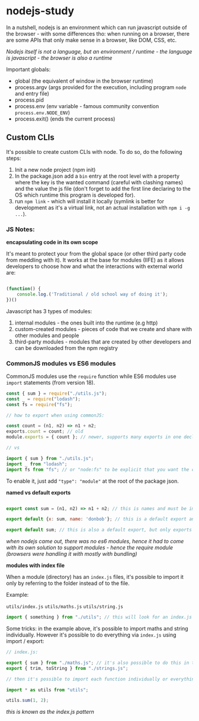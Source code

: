 # nodejs-study

In a nutshell, nodejs is an environment which can run javascript outside of the browser - with some differences tho: when running on a browser, there are some APIs that only make sense in a browser, like DOM, CSS, etc.

_Nodejs itself is not a language, but an environment / runtime - the language is javascript - the browser is also a runtime_

Important globals:

- global (the equivalent of window in the browser runtime)
- process.argv (args provided for the execution, including program `node` and entry file)
- process.pid
- process.env (env variable - famous community convention `process.env.NODE_ENV`)
- process.exit() (ends the current process)

## Custom CLIs

It's possible to create custom CLIs with node. To do so, do the following steps:

1. Init a new node project (npm init)
2. In the package.json add a `bin` entry at the root level with a property where the key is the wanted command (careful with clashing names) and the value the js file (don't forget to add the first line declaring to the OS which runtime this program is developed for).
3. run `npm link` - which will install it locally (symlink is better for development as it's a virtual link, not an actual installation with `npm i -g ...`).

### JS Notes:

**encapsulating code in its own scope**

It's meant to protect your from the global space (or other third party code from meddling with it).
It works at the base for modules (IIFE) as it allows developers to choose how and what the interactions with external world are:

```javascript

(function() {
    console.log.('Traditional / old school way of doing it');
})()
```

Javascript has 3 types of modules:

1. internal modules - the ones built into the runtime (e.g http)
2. custom-created modules - pieces of code that we create and share with other modules and people
3. third-party modules - modules that are created by other developers and can be downloaded from the npm registry

### CommonJS modules vs ES6 modules

CommonJS modules use the `require` function while ES6 modules use `import` statements (from version 18).

```javascript
const { sum } = require("./utils.js");
const _ = require("lodash");
const fs = require("fs");

// how to export when using commonJS:

const count = (n1, n2) => n1 + n2;
exports.count = count; // old
module.exports = { count }; // newer, supports many exports in one declaration

// vs

import { sum } from "./utils.js";
import _ from "lodash";
import fs from "fs"; // or "node:fs" to be explicit that you want the core fs module, shipped with node
```

To enable it, just add `"type": "module"` at the root of the package json.

**named vs default exports**

```javascript

export const sum = (n1, n2) => n1 + n2; // this is names and must be imported as import {x} from './utils.js'

export default {x: sum, name: 'donbob'}; // this is a default export and can be imported with whatever name I want

export default sum; // this is also a default export, but only exports a function.

```

_when nodejs came out, there was no es6 modules, hence it had to come with its own solution to support modules - hence the require module (browsers were handling it with mostly with bundling)_

**modules with index file**

When a module (directory) has an `index.js` files, it's possible to import it only by referring to the folder instead of to the file.

Example:

`utils/index.js`
`utils/maths.js`
`utils/string.js`

```javascript
import { something } from "./utils"; // this will look for an index.js file
```

Some tricks: in the example above, it's possible to import maths and string individually. However it's possible to do everything via `index.js` using import / export:

```javascript
// index.js:

export { sum } from "./maths.js"; // it's also possible to do this in two separate steps (1) import (2) export
export { trim, toString } from "./strings.js";

// then it's possible to import each function individually or everything together:

import * as utils from "utils";

utils.sum(1, 2);
```

_this is known as the index.js pattern_
